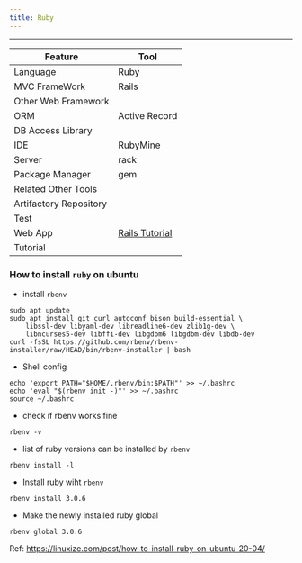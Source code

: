 ```yaml
---
title: Ruby
---
```


----
| Feature                | Tool                                                   |
|------------------------|--------------------------------------------------------|
| Language               | Ruby                                                   |
| MVC FrameWork          | Rails                                                  |
| Other Web Framework    |                                                        |
| ORM                    | Active Record                                          |
| DB Access Library      |                                                        |
| IDE                    | RubyMine                                               |
| Server                 | rack                                                   |
| Package Manager        | gem                                                    |
| Related Other Tools    |                                                        |
| Artifactory Repository |                                                        |
| Test                   |                                                        |
| Web App                | [Rails Tutorial](https://www.railstutorial.org/book/)  |
| Tutorial               |                                                        |

### How to install `ruby` on ubuntu

- install `rbenv`

```shell
sudo apt update
sudo apt install git curl autoconf bison build-essential \
    libssl-dev libyaml-dev libreadline6-dev zlib1g-dev \
    libncurses5-dev libffi-dev libgdbm6 libgdbm-dev libdb-dev
curl -fsSL https://github.com/rbenv/rbenv-installer/raw/HEAD/bin/rbenv-installer | bash
```

- Shell config

```shell
echo 'export PATH="$HOME/.rbenv/bin:$PATH"' >> ~/.bashrc
echo 'eval "$(rbenv init -)"' >> ~/.bashrc
source ~/.bashrc
```

- check if rbenv works fine

```shell
rbenv -v
```

- list of ruby versions can be installed by `rbenv`

```shell
rbenv install -l
```

- Install ruby wiht `rbenv`

```shell
rbenv install 3.0.6
```

- Make the newly installed ruby global

```shell
rbenv global 3.0.6
```

Ref: https://linuxize.com/post/how-to-install-ruby-on-ubuntu-20-04/